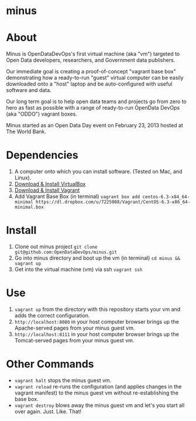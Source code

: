 minus
=====

# About
Minus is OpenDataDevOps's first virtual machine (aka "vm") targeted to Open Data developers, researchers, and Government data publishers.

Our immediate goal is creating a proof-of-concept "vagrant base box" demonstrating how a ready-to-run "guest" virtual computer can be easily downloaded onto a "host" laptop and be auto-configured with useful software and data.

Our long term goal is to help open data teams and projects go from zero to hero as fast as possible with a range of ready-to-run OpenData DevOps (aka "ODDO") vagrant boxes.

Minus started as an Open Data Day event on February 23, 2013 hosted at The World Bank.

# Dependencies

1. A computer onto which you can install software. (Tested on Mac, and Linux).
2. [Download & Install VirtualBox](https://www.virtualbox.org/wiki/Downloads)
3. [Download & Install Vagrant](http://downloads.vagrantup.com/)
4. Add Vagrant Base Box (in terminal)
  `vagrant box add centos-6.3-x84_64-minimal https://dl.dropbox.com/u/7225008/Vagrant/CentOS-6.3-x86_64-minimal.box`

# Install

1. Clone out minus project `git clone git@github.com:OpenDataDevOps/minus.git`
2. Go into minus directory and boot up the vm (in terminal) `cd minus && vagrant up`
3. Get into the virtual machine (vm) via ssh `vagrant ssh`

# Use

1. `vagrant up` from the directory with this repository starts your vm and adds the correct configuration.
2. `http://localhost:8080` in your host computer browser brings up the Apache-served pages from your minus guest vm.
3. `http://localhost:8111` in your host computer browser brings up the Tomcat-served pages from your minus guest vm.

# Other Commands
* `vagrant halt` stops the minus guest vm.
* `vagrant reload` re-runs the configuration (and applies changes in the vagrant manifest) to the minus guest vm without re-establishing the base box.
* `vagrant destroy` blows away the minus guest vm and let's you start all over again. Just. Like. That!

